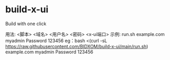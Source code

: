 # build-x-ui
Build with one click

用法: <脚本> <域名> <用户名> <密码> <x-ui端口>
示例: run.sh example.com myadmin Password 123456
eg：bash <(curl -sL https://raw.githubusercontent.com/BIDXOM/build-x-ui/main/run.sh) example.com myadmin Password 123456
